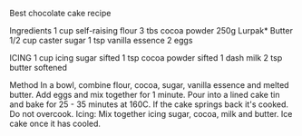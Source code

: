 Best chocolate cake recipe

Ingredients
1 cup self-raising flour
3 tbs cocoa powder 
250g Lurpak* Butter
1/2 cup caster sugar
1 tsp vanilla essence
2 eggs

ICING
1 cup icing sugar sifted
1 tsp cocoa powder sifted
1 dash milk
2 tsp butter softened

Method
In a bowl, combine flour, cocoa, sugar, vanilla essence and melted butter.
Add eggs and mix together for 1 minute.
Pour into a lined cake tin and bake for 25 - 35 minutes at 160C.
If the cake springs back it's cooked. Do not overcook.
Icing: Mix together icing sugar, cocoa, milk and butter.
Ice cake once it has cooled.
